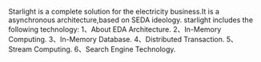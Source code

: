 Starlight is a complete solution for the electricity business.It is a asynchronous architecture,based on  SEDA 
ideology.
starlight includes the following technology:
1、About EDA Architecture.
2、In-Memory Computing.
3、In-Memory Database.
4、Distributed Transaction.
5、Stream Computing.
6、Search Engine Technology.